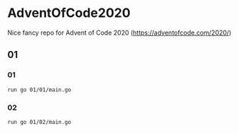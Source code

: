 # AdventOfCode2020

Nice fancy repo for Advent of Code 2020 (https://adventofcode.com/2020/)

## 01
### 01
```console
run go 01/01/main.go
```
### 02
```console
run go 01/02/main.go
```
